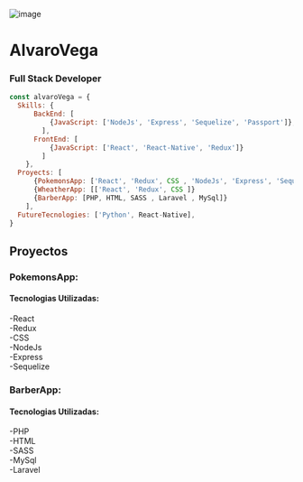 ![image](https://www.webcancun.com.mx/blog/wp-content/uploads/2017/02/se-solicita-programador-web-web-cancun.jpg)

# AlvaroVega
### Full Stack Developer

```js
const alvaroVega = {
  Skills: {
      BackEnd: [
          {JavaScript: ['NodeJs', 'Express', 'Sequelize', 'Passport']},
        ],
      FrontEnd: [
          {JavaScript: ['React', 'React-Native', 'Redux']}
        ]
    },
  Proyects: [
      {PokemonsApp: ['React', 'Redux', CSS , 'NodeJs', 'Express', 'Sequelize']},
      {WheatherApp: [['React', 'Redux', CSS ]}
      {BarberApp: [PHP, HTML, SASS , Laravel , MySql]}
    ],
  FutureTecnologies: ['Python', React-Native],
}
```
## Proyectos 
### PokemonsApp: 
#### Tecnologias Utilizadas:
-React  
-Redux  
-CSS  
-NodeJs  
-Express  
-Sequelize

### BarberApp: 
#### Tecnologias Utilizadas:
-PHP  
-HTML  
-SASS  
-MySql  
-Laravel
